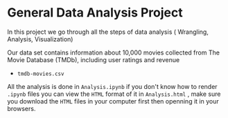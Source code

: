 # General Data Analysis Project

In this project we go through all the steps of data analysis ( Wrangling, Analysis, Visualization)

Our data set contains information
about 10,000 movies collected from
The Movie Database (TMDb),
including user ratings and revenue
* `tmdb-movies.csv`

All the analysis is done in `Analysis.ipynb` if you don't know how to render `.ipynb` files you can view the `HTML` format of it in `Analysis.html` , make sure you download the `HTML` files in your computer first then openning it in your browsers.